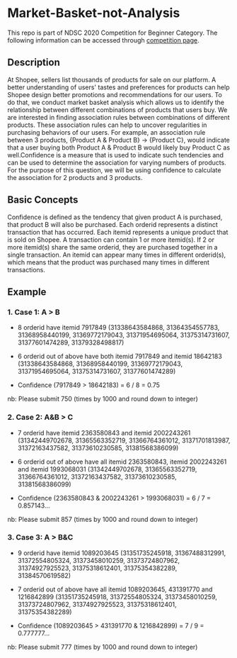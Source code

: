 # Market-Basket-not-Analysis

This repo is part of NDSC 2020 Competition for Beginner Category. The following information can be accessed through [competition page](https://www.kaggle.com/c/market-basket-id-ndsc-2020).

## Description

At Shopee, sellers list thousands of products for sale on our platform. A better understanding of users' tastes and preferences for products can help Shopee design better promotions and recommendations for our users. To do that, we conduct market basket analysis which allows us to identify the relationship between different combinations of products that users buy. We are interested in finding association rules between combinations of different products. These association rules can help to uncover regularities in purchasing behaviors of our users. For example, an association rule between 3 products, {Product A & Product B} → {Product C}, would indicate that a user buying both Product A & Product B would likely buy Product C as well.Confidence is a measure that is used to indicate such tendencies and can be used to determine the association for varying numbers of products. For the purpose of this question, we will be using confidence to calculate the association for 2 products and 3 products.

## Basic Concepts

Confidence is defined as the tendency that given product A is purchased, that product B will also be purchased. Each orderid represents a distinct transaction that has occurred. Each itemid represents a unique product that is sold on Shopee. A transaction can contain 1 or more itemid(s). If 2 or more itemid(s) share the same orderid, they are purchased together in a single transaction. An itemid can appear many times in different orderid(s), which means that the product was purchased many times in different transactions.

## Example

 ### 1. Case 1: A > B
   - 8 orderid have itemid 7917849
    (31338643584868, 31364354557783, 31368958440199, 31369772179043, 31371954695064, 31375314731607, 31377601474289, 31379328498817)

   - 6 orderid out of above have both itemid 7917849 and itemid 18642183
     (31338643584868, 31368958440199, 31369772179043, 31371954695064, 31375314731607, 31377601474289)

   - Confidence (7917849 > 18642183)
      = 6 / 8
      = 0.75

   nb: Please submit 750 (times by 1000 and round down to integer)



  ### 2. Case 2: A&B > C
   - 7 orderid have itemid 2363580843 and itemid 2002243261
    (31342449702678, 31365563352719, 31366764361012, 31371701813987, 31372163437582, 31373610230585, 31381568386099)

   - 6 orderid out of above have all itemid 2363580843, itemid 2002243261 and itemid 1993068031
    (31342449702678, 31365563352719, 31366764361012, 31372163437582, 31373610230585, 31381568386099)

   - Confidence (2363580843 & 2002243261 > 1993068031)
      = 6 / 7
      = 0.857143…

   nb: Please submit 857 (times by 1000 and round down to integer)
   
   
   
  ### 3. Case 3: A > B&C
   - 9 orderid have itemid 1089203645
     (31351735245918, 31367488312991, 31372554805324, 31373458010259, 31373724807962, 31374927925523, 31375318612401, 31375354382289, 31384570619582)

   - 7 orderid out of above have all itemid 1089203645, 431391770 and 1216842899
     (31351735245918, 31372554805324, 31373458010259, 31373724807962, 31374927925523, 31375318612401, 31375354382289)

   - Confidence (1089203645 > 431391770 & 1216842899)
      = 7 / 9
      = 0.777777…

   nb: Please submit 777 (times by 1000 and round down to integer)



